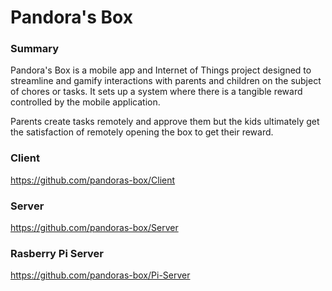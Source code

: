# Pandora's Box

### Summary
Pandora's Box is a mobile app and Internet of Things project designed to streamline and gamify interactions with parents and children on the subject of chores or tasks. It sets up a system where there  is a tangible reward controlled by the mobile application. 

Parents create tasks remotely and approve them but the kids ultimately get the satisfaction of remotely opening the box to get their reward. 



### Client
https://github.com/pandoras-box/Client

### Server
https://github.com/pandoras-box/Server

### Rasberry Pi Server
https://github.com/pandoras-box/Pi-Server

